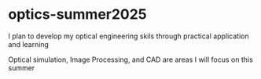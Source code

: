 # optics-summer2025
I plan to develop my optical engineering skils through practical application and learning

Optical simulation, Image Processing, and CAD are areas I will focus on this summer
